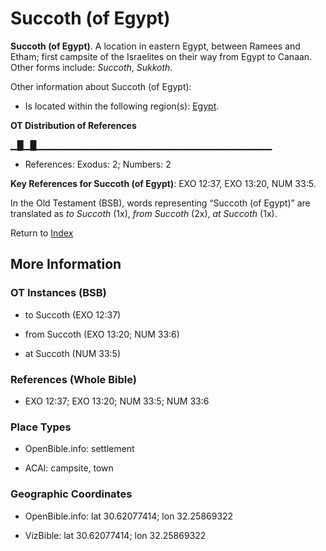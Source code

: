 # Succoth (of Egypt)
**Succoth (of Egypt)**. 
A location in eastern Egypt, between Ramees and Etham; first campsite of the Israelites on their way from Egypt to Canaan. 
Other forms include: 
*Succoth*, *Sukkoth*. 




Other information about Succoth (of Egypt):


* Is located within the following region(s): 
[Egypt](Egypt.md). 


**OT Distribution of References**

▁█▁█▁▁▁▁▁▁▁▁▁▁▁▁▁▁▁▁▁▁▁▁▁▁▁▁▁▁▁▁▁▁▁▁▁▁▁
* References: Exodus: 2; Numbers: 2



**Key References for Succoth (of Egypt)**: 
EXO 12:37, EXO 13:20, NUM 33:5. 


In the Old Testament (BSB), words representing “Succoth (of Egypt)” are translated as 
*to Succoth* (1x), *from Succoth* (2x), *at Succoth* (1x). 




Return to [Index](00-Index.md)

## More Information

### OT Instances (BSB)

* to Succoth (EXO 12:37)

* from Succoth (EXO 13:20; NUM 33:6)

* at Succoth (NUM 33:5)



### References (Whole Bible)

* EXO 12:37; EXO 13:20; NUM 33:5; NUM 33:6


### Place Types

* OpenBible.info: settlement

* ACAI: campsite, town



### Geographic Coordinates

* OpenBible.info: lat 30.62077414; lon 32.25869322

* VizBible: lat 30.62077414; lon 32.25869322




